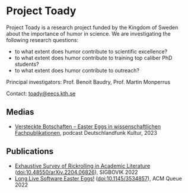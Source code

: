 # Project Toady

Project Toady is a research project funded by the Kingdom of Sweden about the importance of humor in science. We are investigating the following research questions:

- to what extent does humor contribute to scientific excellence?
- to what extent does humor contribute to training top caliber PhD students?
- to what extent does humor contribute to outreach?

Principal investigators: Prof. Benoit Baudry, Prof. Martin Monperrus

Contact: [toady@eecs.kth.se](mailto:toady@eecs.kth.se)

## Medias 

- [Versteckte Botschaften – Easter Eggs in wissenschaftlichen Fachpublikationen](https://www.deutschlandfunkkultur.de/versteckte-botschaften-easter-eggs-in-wissenschaftlichen-fachpublikationen-dlf-kultur-16a63755-100.html), podcast Deutschlandfunk Kultur, 2023


## Publications

- [Exhaustive Survey of Rickrolling in Academic Literature](http://arxiv.org/pdf/2204.06826) ([doi:10.48550/arXiv.2204.06826](https://doi.org/10.48550/arXiv.2204.06826)), SIGBOVIK 2022
- [Long Live Software Easter Eggs!](https://dl.acm.org/doi/pdf/10.1145/3534857) ([doi:10.1145/3534857](https://doi.org/10.1145/3534857)), ACM Queue 2022

